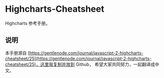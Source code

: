 # Highcharts-Cheatsheet

Highcharts 参考手册。

## 说明

本手册源自 [https://gentlenode.com/journal/javascript-2-highcharts-cheatsheet/25](https://gentlenode.com/journal/javascript-2-highcharts-cheatsheet/25)，这里我复制并放到 Github， 希望大家共同努力，一起翻译成中文。

